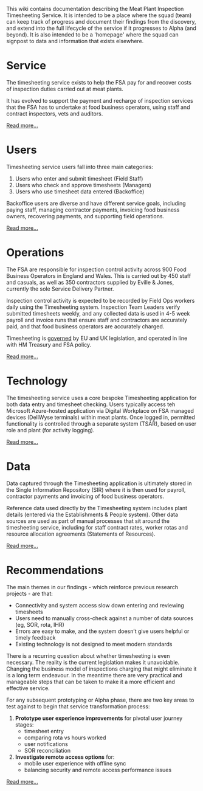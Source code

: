 This wiki contains documentation describing the Meat Plant Inspection Timesheeting Service. It is intended to be a place where the squad (team) can keep track of progress and document their findings from the discovery, and extend into the full lifecycle of the service if it progresses to Alpha (and beyond). It is also intended to be a 'homepage' where the squad can signpost to data and information that exists elsewhere.
 
# Service

The timesheeting service exists to help the FSA pay for and recover costs of inspection duties carried out at meat plants.

It has evolved to support the payment and recharge of inspection services that the FSA has to undertake at food business operators, using staff and contract inspectors, vets and auditors.

[Read more...](service-overview)

# Users

Timesheeting service users fall into three main categories: 
1. Users who enter and submit timesheet (Field Staff)
2. Users who check and approve timesheets (Managers)
3. Users who use timesheet data entered (Backoffice)

Backoffice users are diverse and have different service goals, including paying staff, managing contractor payments, invoicing food business owners, recovering payments, and supporting field operations. 


[Read more...](/user-segments)

# Operations

The FSA are responsible for inspection control activity across 900 Food Business Operators in England and Wales. This is carried out by 450 staff and casuals, as well as 350 contractors supplied by Eville & Jones, currently the sole Service Delivery Partner.

Inspection control activity is expected to be recorded by Field Ops workers daily using the Timesheeting system.  Inspection Team Leaders verify submitted timesheets weekly, and any collected data is used in 4-5 week payroll and invoice runs that ensure staff and contractors are accurately paid, and that food business operators are accurately charged. 

Timesheeting is [governed](/governance-overview) by EU and UK legislation, and operated in line with HM Treasury and FSA policy.

[Read more...](/operational-overview)


# Technology

The timesheeting service uses a core bespoke Timesheeting application for both data entry and timesheet checking. Users typically access teh Microsoft Azure-hosted application via Digital Workplace on FSA managed devices (DellWyse terminals) within meat plants. Once logged in, permitted functionality is controlled through a separate system (TSAR), based on user role and plant (for activity logging). 

[Read more...](/technology-overview)

# Data

Data captured through the Timesheeting application is ultimately stored in the Single Information Repository (SIR) where it is then used for payroll, contractor payments and invoicing of food business operators. 

Reference data used directly by the Timesheeting system includes plant details (entered via the Establishments & People system). Other data sources are used as part of manual processes that sit around the timesheeting service, including for staff contract rates, worker rotas and resource allocation agreements (Statements of Resources). 

[Read more...](/data-assets)

# Recommendations

The main themes in our findings - which reinforce previous research projects - are that:
- Connectivity and system access slow down entering and reviewing timesheets
- Users need to manually cross-check against a number of data sources (eg, SOR, rota, IHR)
- Errors are easy to make, and the system doesn’t give users helpful or timely feedback
- Existing technology is not designed to meet modern standards

There is a recurring question about whether timesheeting is even necessary. The reality is the current legislation makes it unavoidable. Changing the business model of inspections charging that might eliminate it is a long term endeavour. In the meantime there are very practical and manageable steps that can be taken to make it a more efficient and effective service.

For any subsequent prototyping or Alpha phase, there are two key areas to test against to begin that service transformation process:

1. **Prototype user experience improvements** for pivotal user journey stages:
   - timesheet entry
   - comparing rota vs hours worked
   - user notifications
   - SOR reconciliation
1. **Investigate remote access options** for:
   - mobile user experience with offline sync
   - balancing security and remote access performance issues


[Read more...](/recommendations)